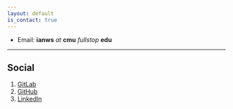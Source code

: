 ```yaml
---
layout: default
is_contact: true
---
```


* Email: **ianws** *at* **cmu** *fullstop* **edu**

---

## Social

1. [GitLab](https://gitlab.com/wannabesmith)
2. [GitHub](https://github.com/wannabesmith)
3. [LinkedIn](https://linkedin.com/in/iwaudbysmith)

